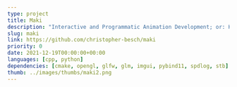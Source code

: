 ```yaml
---
type: project
title: Maki
description: "Interactive and Programmatic Animation Development; or: How to Time Travel?"
slug: maki
link: https://github.com/christopher-besch/maki
priority: 0
date: 2021-12-19T00:00:00+00:00
languages: [cpp, python]
dependencies: [cmake, opengl, glfw, glm, imgui, pybind11, spdlog, stb]
thumb: ../images/thumbs/maki2.png
---
```


